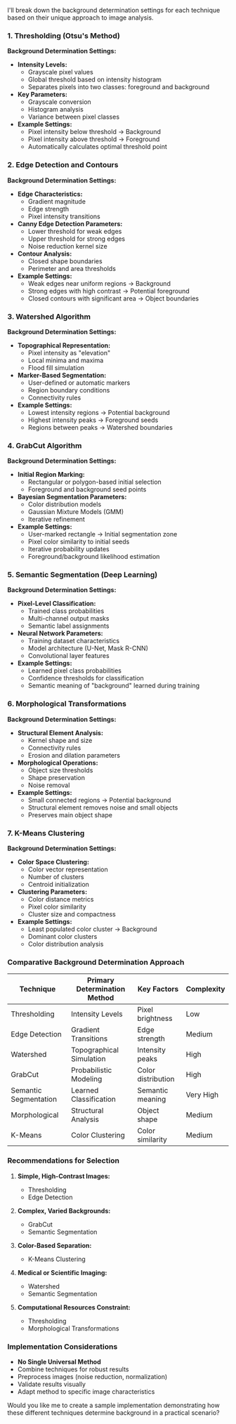 I'll break down the background determination settings for each technique based on their unique approach to image analysis.

### 1. Thresholding (Otsu's Method)
**Background Determination Settings:**
- **Intensity Levels:** 
  - Grayscale pixel values
  - Global threshold based on intensity histogram
  - Separates pixels into two classes: foreground and background
- **Key Parameters:**
  - Grayscale conversion
  - Histogram analysis
  - Variance between pixel classes
- **Example Settings:**
  - Pixel intensity below threshold → Background
  - Pixel intensity above threshold → Foreground
  - Automatically calculates optimal threshold point

### 2. Edge Detection and Contours
**Background Determination Settings:**
- **Edge Characteristics:**
  - Gradient magnitude
  - Edge strength
  - Pixel intensity transitions
- **Canny Edge Detection Parameters:**
  - Lower threshold for weak edges
  - Upper threshold for strong edges
  - Noise reduction kernel size
- **Contour Analysis:**
  - Closed shape boundaries
  - Perimeter and area thresholds
- **Example Settings:**
  - Weak edges near uniform regions → Background
  - Strong edges with high contrast → Potential foreground
  - Closed contours with significant area → Object boundaries

### 3. Watershed Algorithm
**Background Determination Settings:**
- **Topographical Representation:**
  - Pixel intensity as "elevation"
  - Local minima and maxima
  - Flood fill simulation
- **Marker-Based Segmentation:**
  - User-defined or automatic markers
  - Region boundary conditions
  - Connectivity rules
- **Example Settings:**
  - Lowest intensity regions → Potential background
  - Highest intensity peaks → Foreground seeds
  - Regions between peaks → Watershed boundaries

### 4. GrabCut Algorithm
**Background Determination Settings:**
- **Initial Region Marking:**
  - Rectangular or polygon-based initial selection
  - Foreground and background seed points
- **Bayesian Segmentation Parameters:**
  - Color distribution models
  - Gaussian Mixture Models (GMM)
  - Iterative refinement
- **Example Settings:**
  - User-marked rectangle → Initial segmentation zone
  - Pixel color similarity to initial seeds
  - Iterative probability updates
  - Foreground/background likelihood estimation

### 5. Semantic Segmentation (Deep Learning)
**Background Determination Settings:**
- **Pixel-Level Classification:**
  - Trained class probabilities
  - Multi-channel output masks
  - Semantic label assignments
- **Neural Network Parameters:**
  - Training dataset characteristics
  - Model architecture (U-Net, Mask R-CNN)
  - Convolutional layer features
- **Example Settings:**
  - Learned pixel class probabilities
  - Confidence thresholds for classification
  - Semantic meaning of "background" learned during training

### 6. Morphological Transformations
**Background Determination Settings:**
- **Structural Element Analysis:**
  - Kernel shape and size
  - Connectivity rules
  - Erosion and dilation parameters
- **Morphological Operations:**
  - Object size thresholds
  - Shape preservation
  - Noise removal
- **Example Settings:**
  - Small connected regions → Potential background
  - Structural element removes noise and small objects
  - Preserves main object shape

### 7. K-Means Clustering
**Background Determination Settings:**
- **Color Space Clustering:**
  - Color vector representation
  - Number of clusters
  - Centroid initialization
- **Clustering Parameters:**
  - Color distance metrics
  - Pixel color similarity
  - Cluster size and compactness
- **Example Settings:**
  - Least populated color cluster → Background
  - Dominant color clusters
  - Color distribution analysis

### Comparative Background Determination Approach

| Technique | Primary Determination Method | Key Factors | Complexity |
|-----------|------------------------------|------------|------------|
| Thresholding | Intensity Levels | Pixel brightness | Low |
| Edge Detection | Gradient Transitions | Edge strength | Medium |
| Watershed | Topographical Simulation | Intensity peaks | High |
| GrabCut | Probabilistic Modeling | Color distribution | High |
| Semantic Segmentation | Learned Classification | Semantic meaning | Very High |
| Morphological | Structural Analysis | Object shape | Medium |
| K-Means | Color Clustering | Color similarity | Medium |

### Recommendations for Selection

1. **Simple, High-Contrast Images:**
   - Thresholding
   - Edge Detection

2. **Complex, Varied Backgrounds:**
   - GrabCut
   - Semantic Segmentation

3. **Color-Based Separation:**
   - K-Means Clustering

4. **Medical or Scientific Imaging:**
   - Watershed
   - Semantic Segmentation

5. **Computational Resources Constraint:**
   - Thresholding
   - Morphological Transformations

### Implementation Considerations
- **No Single Universal Method**
- Combine techniques for robust results
- Preprocess images (noise reduction, normalization)
- Validate results visually
- Adapt method to specific image characteristics

Would you like me to create a sample implementation demonstrating how these different techniques determine background in a practical scenario?